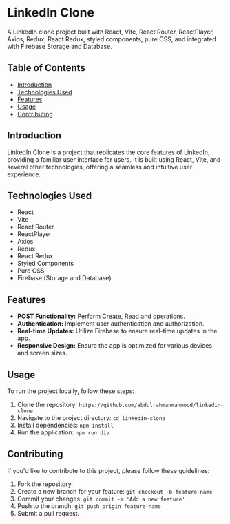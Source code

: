 # LinkedIn Clone

A LinkedIn clone project built with React, Vite, React Router, ReactPlayer, Axios, Redux, React Redux, styled components, pure CSS, and integrated with Firebase Storage and Database.

## Table of Contents

- [Introduction](#introduction)
- [Technologies Used](#technologies-used)
- [Features](#features)
- [Usage](#usage)
- [Contributing](#contributing)
  
## Introduction

LinkedIn Clone is a project that replicates the core features of LinkedIn, providing a familiar user interface for users. It is built using React, Vite, and several other technologies, offering a seamless and intuitive user experience.

## Technologies Used

- React
- Vite
- React Router
- ReactPlayer
- Axios
- Redux
- React Redux
- Styled Components
- Pure CSS
- Firebase (Storage and Database)

## Features

- **POST Functionality:** Perform Create, Read and operations.
- **Authentication:** Implement user authentication and authorization.
- **Real-time Updates:** Utilize Firebase to ensure real-time updates in the app.
- **Responsive Design:** Ensure the app is optimized for various devices and screen sizes.

## Usage

To run the project locally, follow these steps:

1. Clone the repository: `https://github.com/abdulrahmanmahmood/linkedin-clone`
2. Navigate to the project directory: `cd linkedin-clone`
3. Install dependencies: `npm install`
4. Run the application: `npm run div`


## Contributing

If you'd like to contribute to this project, please follow these guidelines:

1. Fork the repository.
2. Create a new branch for your feature: `git checkout -b feature-name`
3. Commit your changes: `git commit -m 'Add a new feature'`
4. Push to the branch: `git push origin feature-name`
5. Submit a pull request.

